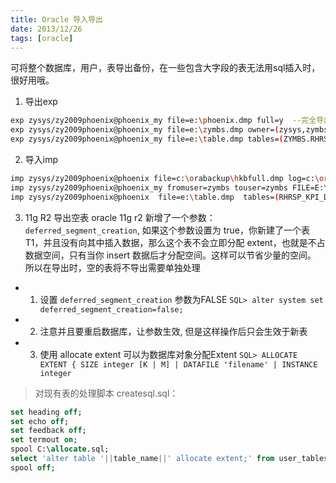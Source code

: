 ```yaml
---
title: Oracle 导入导出
date: 2013/12/26
tags: [oracle]
---
```


可将整个数据库，用户，表导出备份，在一些包含大字段的表无法用sql插入时，很好用哦。 
 
1. 导出exp 
```bash
exp zysys/zy2009phoenix@phoenix_my file=e:\phoenix.dmp full=y  --完全导出 
exp zysys/zy2009phoenix@phoenix_my file=e:\zymbs.dmp owner=(zysys,zymbs)  --按用户导出 
exp zysys/zy2009phoenix@phoenix_my file=e:\table.dmp tables=(ZYMBS.RHRSP_KPI_DICT,table2)  --导出表 
```
 
2. 导入imp 
```bash
imp zysys/zy2009phoenix@phoenix file=c:\orabackup\hkbfull.dmp log=c:\orabackup\hkbimp.log full=y --完全导入 
imp zysys/zy2009phoenix@phoenix_my fromuser=zymbs touser=zymbs FILE=E:\zymbs.dmp ignore=y; --按用户 
imp zysys/zy2009phoenix@phoenix  file=e:\table.dmp  tables=(RHRSP_KPI_DICT)  --导入表（不需要表空间名） 
```

3. 11g R2 导出空表
oracle 11g r2 新增了一个参数：`deferred_segment_creation`, 如果这个参数设置为 true，你新建了一个表 T1，并且没有向其中插入数据，那么这个表不会立即分配 extent，也就是不占数据空间，只有当你 insert 数据后才分配空间。这样可以节省少量的空间。
所以在导出时，空的表将不导出需要单独处理
- 1) 设置 `deferred_segment_creation` 参数为FALSE
`SQL> alter system set deferred_segment_creation=false;`

- 2) 注意并且要重启数据库，让参数生效, 但是这样操作后只会生效于新表
- 3) 使用 allocate extent 可以为数据库对象分配Extent
`SQL> ALLOCATE EXTENT { SIZE integer [K | M] | DATAFILE 'filename' | INSTANCE integer `

> 对现有表的处理脚本 createsql.sql：
```sql
set heading off; 
set echo off; 
set feedback off; 
set termout on; 
spool C:\allocate.sql; 
select 'alter table '||table_name||' allocate extent;' from user_tables where num_rows=0; 
spool off;
```

